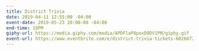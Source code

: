 ```yaml
---
title: District Trivia
date: 2019-04-11 12:55:00 -04:00
event-date: 2019-05-23 20:00:00 -04:00
end-time: 10PM
giphy-url: https://media.giphy.com/media/APDFlaP8poxD9DV1PM/giphy.gif
event-url: https://www.eventbrite.com/e/district-trivia-tickets-60268724377
---
```


